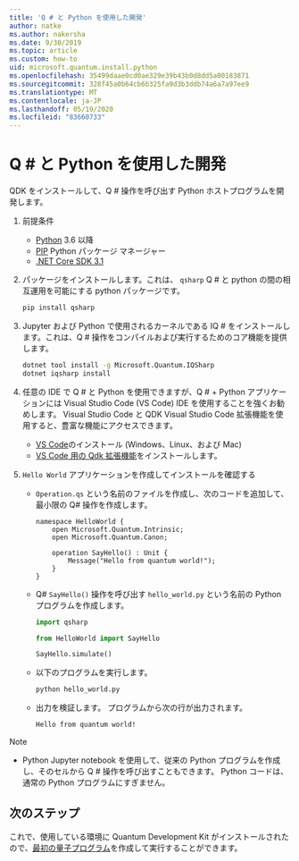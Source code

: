```yaml
---
title: 'Q # と Python を使用した開発'
author: natke
ms.author: nakersha
ms.date: 9/30/2019
ms.topic: article
ms.custom: how-to
uid: microsoft.quantum.install.python
ms.openlocfilehash: 35499daae0cd0ae329e39b43b0d8dd5a00183871
ms.sourcegitcommit: 328f45a0b64cb6b325fa9d3b3ddb74a6a7a97ee9
ms.translationtype: MT
ms.contentlocale: ja-JP
ms.lasthandoff: 05/19/2020
ms.locfileid: "83660733"
---
```

# <a name="develop-with-q-and-python"></a>Q # と Python を使用した開発

QDK をインストールして、Q # 操作を呼び出す Python ホストプログラムを開発します。

1. 前提条件

    - [Python](https://www.python.org/downloads/) 3.6 以降
    - [PIP](https://pip.pypa.io/en/stable/installing) Python パッケージ マネージャー
    - [.NET Core SDK 3.1](https://dotnet.microsoft.com/download/dotnet-core/3.1)


1. パッケージをインストールします。これは、 `qsharp` Q # と python の間の相互運用を可能にする python パッケージです。

    ```bash
    pip install qsharp
    ```

1. Jupyter および Python で使用されるカーネルである IQ # をインストールします。これは、Q # 操作をコンパイルおよび実行するためのコア機能を提供します。

    ```bash
    dotnet tool install -g Microsoft.Quantum.IQSharp
    dotnet iqsharp install
    ```
  
1. 任意の IDE で Q # と Python を使用できますが、Q # + Python アプリケーションには Visual Studio Code (VS Code) IDE を使用することを強くお勧めします。 Visual Studio Code と QDK Visual Studio Code 拡張機能を使用すると、豊富な機能にアクセスできます。

    - [VS Code](https://code.visualstudio.com/download)のインストール (Windows、Linux、および Mac)
    - [VS Code 用の Qdk 拡張機能](https://marketplace.visualstudio.com/items?itemName=quantum.quantum-devkit-vscode)をインストールします。

1. `Hello World` アプリケーションを作成してインストールを確認する

    - `Operation.qs` という名前のファイルを作成し、次のコードを追加して、最小限の Q# 操作を作成します。

        ```qsharp
        namespace HelloWorld {
            open Microsoft.Quantum.Intrinsic;
            open Microsoft.Quantum.Canon;

            operation SayHello() : Unit {
                Message("Hello from quantum world!");
            }
        }
        ```

    - Q# `SayHello()` 操作を呼び出す `hello_world.py` という名前の Python プログラムを作成します。

        ```python
        import qsharp

        from HelloWorld import SayHello

        SayHello.simulate()
        ```

    - 以下のプログラムを実行します。

        ```bash
        python hello_world.py
        ```

    - 出力を検証します。 プログラムから次の行が出力されます。

        ```bash
        Hello from quantum world!
       ```


> [!NOTE]
> * Python Jupyter notebook を使用して、従来の Python プログラムを作成し、そのセルから Q # 操作を呼び出すこともできます。 Python コードは、通常の Python プログラムにすぎません。

## <a name="next-steps"></a>次のステップ

これで、使用している環境に Quantum Development Kit がインストールされたので、[最初の量子プログラム](xref:microsoft.quantum.quickstarts.qrng)を作成して実行することができます。
